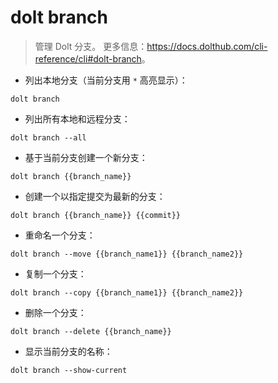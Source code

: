 # dolt branch

> 管理 Dolt 分支。
> 更多信息：<https://docs.dolthub.com/cli-reference/cli#dolt-branch>。

- 列出本地分支（当前分支用 `*` 高亮显示）：

`dolt branch`

- 列出所有本地和远程分支：

`dolt branch --all`

- 基于当前分支创建一个新分支：

`dolt branch {{branch_name}}`

- 创建一个以指定提交为最新的分支：

`dolt branch {{branch_name}} {{commit}}`

- 重命名一个分支：

`dolt branch --move {{branch_name1}} {{branch_name2}}`

- 复制一个分支：

`dolt branch --copy {{branch_name1}} {{branch_name2}}`

- 删除一个分支：

`dolt branch --delete {{branch_name}}`

- 显示当前分支的名称：

`dolt branch --show-current`